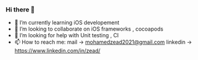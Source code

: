 ### Hi there 👋

- 🌱 I’m currently learning iOS developement
- 👯 I’m looking to collaborate on iOS frameworks , cocoapods
- 🤔 I’m looking for help with Unit testing , CI
- 📫 How to reach me: mail -> mohamedzead2021@gmail.com 
                      linkedin -> https://www.linkedin.com/in/zead/
